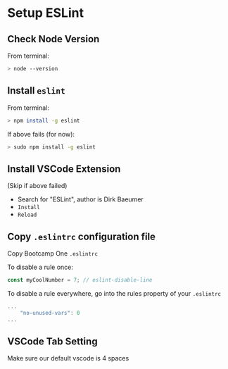 Setup ESLint
===

## Check Node Version

From terminal:

```sh
> node --version
```

## Install `eslint`

From terminal:

```sh
> npm install -g eslint
```

If above fails (for now):

```sh
> sudo npm install -g eslint
```

## Install VSCode Extension

(Skip if above failed)

* Search for "ESLint", author is Dirk Baeumer
* `Install`
* `Reload`

## Copy `.eslintrc` configuration file

Copy Bootcamp One `.eslintrc`

To disable a rule once:

```js
const myCoolNumber = 7; // eslint-disable-line
```

To disable a rule everywhere, go into the rules property of your `.eslintrc`

```js
...
    "no-unused-vars": 0
...
```

## VSCode Tab Setting

Make sure our default vscode is 4 spaces

